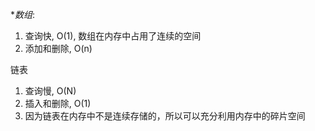 **数组*:

1. 查询快, O(1), 数组在内存中占用了连续的空间
2. 添加和删除, O(n)



链表

1. 查询慢,  O(N)
2. 插入和删除, O(1)
3. 因为链表在内存中不是连续存储的，所以可以充分利用内存中的碎片空间

